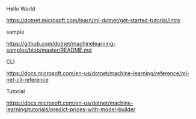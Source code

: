 Hello World

https://dotnet.microsoft.com/learn/ml-dotnet/get-started-tutorial/intro

sample

https://github.com/dotnet/machinelearning-samples/blob/master/README.md

CLI

https://docs.microsoft.com/en-us/dotnet/machine-learning/reference/ml-net-cli-reference

Tutorial

https://docs.microsoft.com/en-us/dotnet/machine-learning/tutorials/predict-prices-with-model-builder